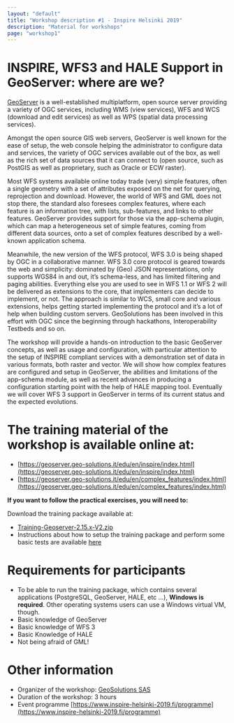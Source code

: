 ```yaml
---
layout: "default"
title: "Workshop description #1 - Inspire Helsinki 2019"
description: "Material for workshops"
page: "workshop1"
---
```

# INSPIRE, WFS3 and HALE Support in GeoServer: where are we?

[GeoServer](http://geoserver.org/) is a well-established multiplatform, open source server providing a variety of OGC services, including WMS (view services), WFS and WCS (download and edit services) as well as WPS (spatial data processing services). 
 
Amongst the open source GIS web servers, GeoServer is well known for the ease of setup, the web console helping the administrator to configure data and services, the variety of OGC services available out of the box, as well as the rich set of data sources that it can connect to (open source, such as PostGIS as well as proprietary, such as Oracle or ECW raster). 
 
Most WFS systems available online today trade (very) simple features, often a single geometry with a set of attributes exposed on the net for querying, reprojection and download. However, the world of WFS and GML does not stop there, the standard also foresees complex features, where each feature is an information tree, with lists, sub-features, and links to other features. GeoServer provides support for those via the app-schema plugin, which can map a heterogeneous set of simple features, coming from different data sources, onto a set of complex features described by a well-known application schema. 
 
Meanwhile, the new version of the WFS protocol, WFS 3.0 is being shaped by OGC in a collaborative manner. WFS 3.0 core protocol is geared towards the web and simplicity: dominated by (Geo) JSON representations, only supports WGS84 in and out, it’s schema-less, and has limited filtering and paging abilities. Everything else you are used to see in WFS 1.1 or WFS 2 will be delivered as extensions to the core, that implementers can decide to implement, or not. The approach is similar to WCS, small core and various extensions, helps getting started implementing the protocol and it’s a lot of help when building custom servers. GeoSolutions has been involved in this effort with OGC since the beginning through hackathons, Interoperability Testbeds and so on. 
 
The workshop will provide a hands-on introduction to the basic GeoServer concepts, as well as usage and configuration, with particular attention to the setup of INSPIRE compliant services with a demonstration set of data in various formats, both raster and vector. We will show how complex features are configured and setup in GeoServer, the abilities and limitations of the app-schema module, as well as recent advances in producing a configuration starting point with the help of HALE mapping tool. Eventually we will cover WFS 3 support in GeoServer in terms of its current status and the expected evolutions. 

# The training material of the workshop is available online at:
* [https://geoserver.geo-solutions.it/edu/en/inspire/index.html](https://geoserver.geo-solutions.it/edu/en/inspire/index.html)
* [https://geoserver.geo-solutions.it/edu/en/complex_features/index.html](https://geoserver.geo-solutions.it/edu/en/complex_features/index.html)

**If you want to follow the practical exercises, you will need to:**

Download the training package available at:
* [Training-Geoserver-2.15.x-V2.zip](https://www.dropbox.com/s/c9qfu3uaokgrtkt/Training-Geoserver-2.15.x-V2.zip?dl=1)
* Instructions about how to setup the training package and perform some basic
tests are available [here](https://geoserver.geo-solutions.it/edu/en/intro/windows.html#geoserver-intro-windows)





# Requirements for participants

* To be able to run the training package, which contains several applications
(PostgreSQL, GeoServer, HALE, etc …), **Windows is required**. Other operating systems users can use a Windows virtual VM, though.
* Basic knowledge of GeoServer 
* Basic knowledge of WFS 3 
* Basic Knowledge of HALE 
* Not being afraid of GML!

# Other information

* Organizer of the workshop: [GeoSolutions SAS](https://www.geo-solutions.it/)
* Duration of the workshop: 3 hours
* Event programme [https://www.inspire-helsinki-2019.fi/programme](https://www.inspire-helsinki-2019.fi/programme)
